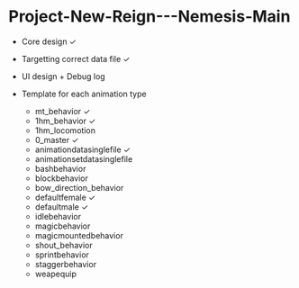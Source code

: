 # Project-New-Reign---Nemesis-Main

- Core design ✓
- Targetting correct data file ✓
- UI design + Debug log

- Template for each animation type
	- mt_behavior ✓
	- 1hm_behavior ✓
	- 1hm_locomotion
	- 0_master ✓
	- animationdatasinglefile ✓
	- animationsetdatasinglefile
	- bashbehavior
	- blockbehavior
	- bow_direction_behavior
	- defaultfemale ✓
	- defaultmale ✓
	- idlebehavior
	- magicbehavior
	- magicmountedbehavior
	- shout_behavior
	- sprintbehavior
	- staggerbehavior
	- weapequip